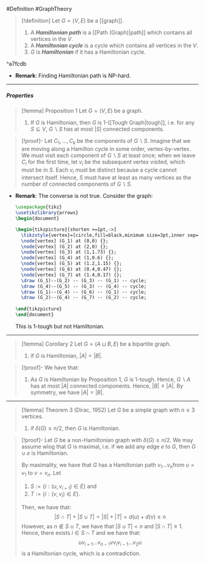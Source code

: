 #Definition #GraphTheory 

> [!definition]
> Let $G=(V,E)$ be a [[graph]].
> 1. A ***Hamiltonian path*** is a [[Path (Graph)|path]] which contains all vertices in the $V$. 
> 2. A ***Hamiltonian cycle*** is a cycle which contains all vertices in the $V$. 
> 3. $G$ is ***Hamiltonian*** if it has a Hamiltonian cycle.

^a7fcdb

- **Remark**: Finding Hamiltonian path is NP-hard.

---
##### Properties
> [!lemma] Proposition 1
> Let $G=(V,E)$ be a graph.
> 1. If $G$ is Hamiltonian, then $G$ is $1$-[[Tough Graph|tough]], i.e. for any $S\subseteq V$, $G \backslash S$ has at most $\left| S \right|$ connected components.  

> [!proof]-
> Let $C_{1},\dots,C_{k}$ be the components of $G \backslash S$. Imagine that we are moving along a Hamilton cycle in some order, vertex-by-vertex. We must visit each component of $G \backslash S$ at least once; when we leave $C_{i}$ for the first time, let $v_{i}$ be the subsequent vertex visited, which must be in $S$. Each $v_{i}$ must be distinct because a cycle cannot intersect itself. Hence, $S$ must have at least as many vertices as the number of connected components of $G \backslash S$.
- **Remark**: The converse is not true. Consider the graph: 
	```tikz
	\usepackage{tikz}
	\usetikzlibrary{arrows}
	\begin{document}
	
	\begin{tikzpicture}[shorten >=1pt,->]
	  \tikzstyle{vertex}=[circle,fill=black,minimum size=3pt,inner sep=0pt]
	  \node[vertex] (G_1) at (0,0) {};
	  \node[vertex] (G_2) at (2,0) {};
	  \node[vertex] (G_3) at (1,1.73) {};
	  \node[vertex] (G_4) at (1,0.6) {};
	  \node[vertex] (G_5) at (1.2,1.15) {};
	  \node[vertex] (G_6) at (0.4,0.47) {};
	  \node[vertex] (G_7) at (1.4,0.17) {};
	  \draw (G_1)--(G_2) -- (G_3) -- (G_1) -- cycle;
	  \draw (G_4)--(G_5) -- (G_3) -- (G_4) -- cycle;
	  \draw (G_1)--(G_4) -- (G_6) -- (G_1) -- cycle;
	  \draw (G_2)--(G_4) -- (G_7) -- (G_2) -- cycle;
	  
	\end{tikzpicture}
	\end{document} 
	```
	This is 1-tough but not Hamiltonian. 

---
> [!lemma] Corollary 2
> Let $G=(A\sqcup B,E)$ be a bipartite graph. 
> 1. if $G$ is Hamiltonian, $\left| A \right|=\left| B \right|$.

> [!proof]-
> We have that:
> 1. As $G$ is Hamiltonian by Proposition 1, $G$ is 1-tough. Hence, $G \backslash A$ has at most $\left| A \right|$ connected components. Hence, $\left| B \right|\leq \left| A \right|$. By symmetry, we have $\left| A \right|=\left| B \right|$.
---
> [!lemma] Theorem 3 (Dirac, 1952)
> Let $G$ be a simple graph with $n\geq 3$ vertices.
> 1. if $\delta(G)\geq n / 2$, then $G$ is Hamiltonian.

> [!proof]-
> Let $G$ be a non-Hamiltonian graph with $\delta(G)\geq n / 2$. We may assume wlog that $G$ is maximal, i.e. if we add any edge $e$ to $G$, then $G\cup e$ is Hamiltonian. 
> 
> By maximality, we have that $G$ has a Hamiltonian path $v_{1}\dots v_{n}$from $u=v_{1}$ to $v=v_{n}$. Let 
> 1. $S:=\{ i:(u,v_{i+1})\in E \}$ and
> 2. $T:=\{ i:(v,v_{i})\in E \}$. 
>    
>   Then, we have that: $$\left| S\cap T \right| +\left| S\cup T \right|=\left| S \right| +\left| T \right| =d(u)+d(v)\geq n $$However, as $n\notin S\cup T$, we have that $\left| S\cup T \right|<n$ and $\left| S\cap T \right|\geq 1$. Hence, there exists $i\in S\cap T$ and we have that: $$uv_{i+1}\dots v_{n-1}vv_{i}v_{i-1}\dots v_{2}u$$is a Hamiltonian cycle, which is a contradiction. 